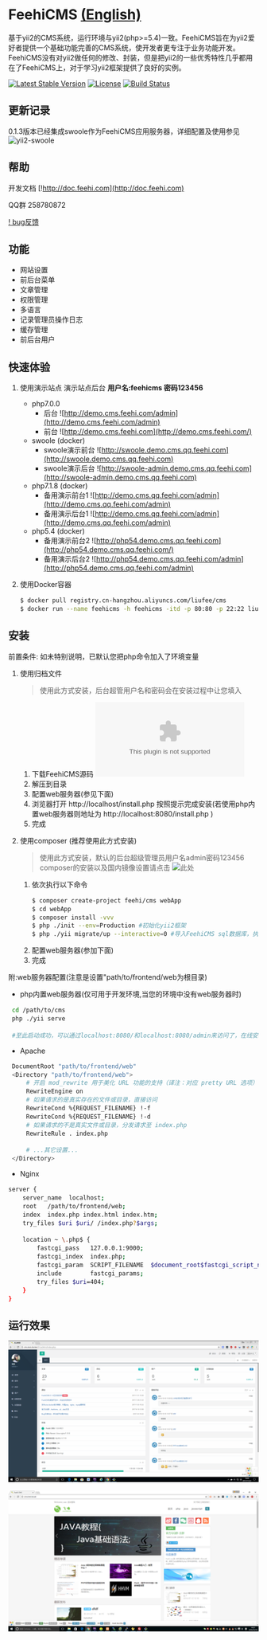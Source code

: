 FeehiCMS __[(English)](docs/README_EN.md)__
===============================

基于yii2的CMS系统，运行环境与yii2(php>=5.4)一致。FeehiCMS旨在为yii2爱好者提供一个基础功能完善的CMS系统，使开发者更专注于业务功能开发。
FeehiCMS没有对yii2做任何的修改、封装，但是把yii2的一些优秀特性几乎都用在了FeehiCMS上，对于学习yii2框架提供了良好的实例。

[![Latest Stable Version](https://poser.pugx.org/feehi/cms/v/stable)](https://packagist.org/packages/feehi/cms)
[![License](https://poser.pugx.org/feehi/cms/license)](https://packagist.org/packages/feehi/cms)
[![Build Status](https://www.travis-ci.org/liufee/cms.svg?branch=master)](https://www.travis-ci.org/liufee/cms)


更新记录
---------------
0.1.3版本已经集成swoole作为FeehiCMS应用服务器，详细配置及使用参见![yii2-swoole](https://www.github.com/liufee/yii2-swoole)


帮助
---------------
开发文档 [!http://doc.feehi.com](http://doc.feehi.com)

QQ群 258780872

[! bug反馈](http://www.github.com/liufee/cms/issues)


功能
---------------
 * 网站设置
 * 前后台菜单
 * 文章管理 
 * 权限管理
 * 多语言
 * 记录管理员操作日志
 * 缓存管理
 * 前后台用户
 
 
快速体验
----------------
1. 使用演示站点
演示站点后台   **用户名:feehicms 密码123456**
      * php7.0.0
        * 后台 ![http://demo.cms.feehi.com/admin](http://demo.cms.feehi.com/admin)
        * 前台 ![http://demo.cms.feehi.com](http://demo.cms.feehi.com/)
      * swoole (docker)
        * swoole演示前台 ![http://swoole.demo.cms.qq.feehi.com](http://swoole.demo.cms.qq.feehi.com)
        * swoole演示后台 ![http://swoole-admin.demo.cms.qq.feehi.com](http://swoole-admin.demo.cms.qq.feehi.com)
      * php7.1.8 (docker)
        * 备用演示前台1 ![http://demo.cms.qq.feehi.com/admin](http://demo.cms.qq.feehi.com/admin)
        * 备用演示后台1 ![http://demo.cms.qq.feehi.com/admin](http://demo.cms.qq.feehi.com/admin)
      * php5.4 (docker)
        * 备用演示前台2 ![http://php54.demo.cms.qq.feehi.com](http://php54.demo.cms.qq.feehi.com/)
        * 备用演示后台2 ![http://php54.demo.cms.qq.feehi.com/admin](http://php54.demo.cms.qq.feehi.com/admin)
      
2. 使用Docker容器
    ```bash
    $ docker pull registry.cn-hangzhou.aliyuncs.com/liufee/cms
    $ docker run --name feehicms -h feehicms -itd -p 80:80 -p 22:22 liufee/cms
    ```
 
 
安装
---------------
前置条件: 如未特别说明，已默认您把php命令加入了环境变量
1. 使用归档文件
    >使用此方式安装，后台超管用户名和密码会在安装过程中让您填入
    1. 下载FeehiCMS源码 ![点击此处下载最新版](http://7xjkuy.com1.z0.glb.clouddn.com/Feehi_CMS.zip)
    2. 解压到目录 
    3. 配置web服务器(参见下面)
    4. 浏览器打开 http://localhost/install.php 按照提示完成安装(若使用php内置web服务器则地址为 http://localhost:8080/install.php )
    5. 完成
    
2. 使用composer (推荐使用此方式安装)
    >使用此方式安装，默认的后台超级管理员用户名admin密码123456
     composer的安装以及国内镜像设置请点击 ![此处](http://www.phpcomposer.com/)
     1. 依次执行以下命令
         ```bash
         $ composer create-project feehi/cms webApp
         $ cd webApp
         $ composer install -vvv
         $ php ./init --env=Production #初始化yii2框架
         $ php ./yii migrate/up --interactive=0 #导入FeehiCMS sql数据库，执行此步骤之前请先到common/config/main-local.php修改成正确的数据库配置
         ```
     2. 配置web服务器(参加下面)
     3. 完成
 
附:web服务器配置(注意是设置"path/to/frontend/web为根目录)
 
 * php内置web服务器(仅可用于开发环境,当您的环境中没有web服务器时)
 ```bash
  cd /path/to/cms
  php ./yii serve  
  
  #至此启动成功，可以通过localhost:8080/和localhost:8080/admin来访问了，在线安装即访问localhost:8080/install.php
 ```
 
 * Apache
 ```bash
  DocumentRoot "path/to/frontend/web"
  <Directory "path/to/frontend/web">
      # 开启 mod_rewrite 用于美化 URL 功能的支持（译注：对应 pretty URL 选项）
      RewriteEngine on
      # 如果请求的是真实存在的文件或目录，直接访问
      RewriteCond %{REQUEST_FILENAME} !-f
      RewriteCond %{REQUEST_FILENAME} !-d
      # 如果请求的不是真实文件或目录，分发请求至 index.php
      RewriteRule . index.php
  
      # ...其它设置...
  </Directory>
  ```
  
 * Nginx
 ```bash
 server {
     server_name  localhost;
     root   /path/to/frontend/web;
     index  index.php index.html index.htm;
     try_files $uri $uri/ /index.php?$args;
 
     location ~ \.php$ {
         fastcgi_pass   127.0.0.1:9000;
         fastcgi_index  index.php;
         fastcgi_param  SCRIPT_FILENAME  $document_root$fastcgi_script_name;
         include        fastcgi_params;
         try_files $uri=404;
     }
 }
 ```
 

运行效果
---------

![后台](docs/backend.png)

![前台](docs/frontend.png)
